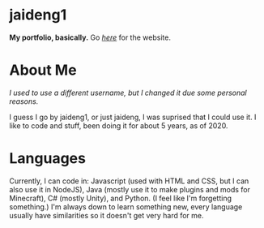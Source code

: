 # jaideng1
**My portfolio, basically.**
Go [*here*](https://jaideng1.github.io) for the website.

# About Me

*I used to use a different username, but I changed it due some personal reasons.*

I guess I go by jaideng1, or just jaideng, I was suprised that I could use it. I like to code and stuff, been doing it for about 5 years, as of 2020.

# Languages

Currently, I can code in: Javascript (used with HTML and CSS, but I can also use it in NodeJS), Java (mostly use it to make plugins and mods for Minecraft), C# (mostly Unity), and Python. (I feel like I'm forgetting something.)
I'm always down to learn something new, every language usually have similarities so it doesn't get very hard for me.


